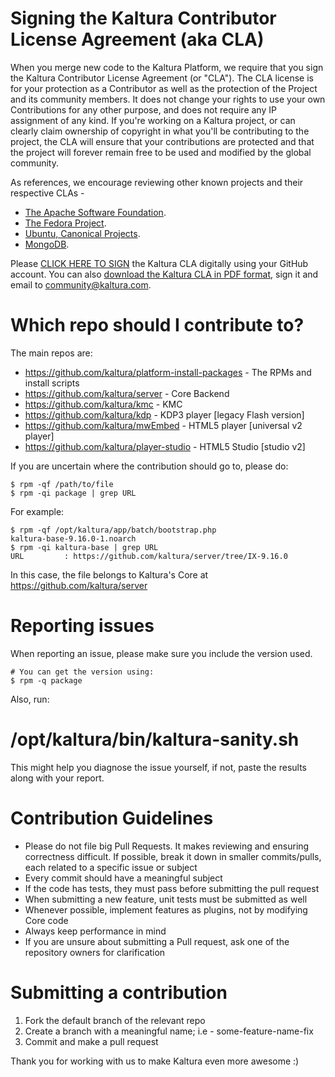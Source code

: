 Signing the Kaltura Contributor License Agreement (aka CLA)
===================
When you merge new code to the Kaltura Platform, we require that you sign the Kaltura Contributor License Agreement (or "CLA"). The CLA license is for your protection as a Contributor as well as the protection of the Project and its community members. It does not change your rights to use your own Contributions for any other purpose, and does not require any IP assignment of any kind.
If you're working on a Kaltura project, or can clearly claim ownership of copyright in what you'll be contributing to the project, the CLA will ensure that your contributions are protected and that the project will forever remain free to be used and modified by the global community. 

As references, we encourage reviewing other known projects and their respective CLAs - 
* [The Apache Software Foundation](http://www.apache.org/licenses/#clas).
* [The Fedora Project](https://fedoraproject.org/wiki/Legal:Fedora_Project_Contributor_Agreement).
* [Ubuntu, Canonical Projects](http://www.canonical.com/contributors).
* [MongoDB](http://www.mongodb.com/legal/contributor-agreement).

Please [CLICK HERE TO SIGN](http://agentcontribs.kaltura.org/agreements/KalturaCommunity/platform-install-packages) the Kaltura CLA digitally using your GitHub account. 
You can also [download the Kaltura CLA in PDF format](http://knowledge.kaltura.com/node/1235/attachment/field_media), sign it and email to [community@kaltura.com](mailto:community@kaltura.com).

Which repo should I contribute to?
=================================
The main repos are:

* https://github.com/kaltura/platform-install-packages - The RPMs and install scripts
* https://github.com/kaltura/server - Core Backend
* https://github.com/kaltura/kmc - KMC
* https://github.com/kaltura/kdp - KDP3 player [legacy Flash version]
* https://github.com/kaltura/mwEmbed - HTML5 player [universal v2 player]
* https://github.com/kaltura/player-studio - HTML5 Studio [studio v2]

If you are uncertain where the contribution should go to, please do:
```
$ rpm -qf /path/to/file
$ rpm -qi package | grep URL
```
For example:
```
$ rpm -qf /opt/kaltura/app/batch/bootstrap.php 
kaltura-base-9.16.0-1.noarch
$ rpm -qi kaltura-base | grep URL
URL         : https://github.com/kaltura/server/tree/IX-9.16.0
```

In this case, the file belongs to Kaltura's Core at https://github.com/kaltura/server

Reporting issues
================
When reporting an issue, please make sure you include the version used.
```
# You can get the version using:
$ rpm -q package
```
Also, run:

# /opt/kaltura/bin/kaltura-sanity.sh

This might help you diagnose the issue yourself, if not, paste the results along with your report.

Contribution Guidelines
=======================
* Please do not file big Pull Requests. It makes reviewing and ensuring correctness difficult. If possible, break it down in smaller commits/pulls, each related to a specific issue or subject
* Every commit should have a meaningful subject
* If the code has tests, they must pass before submitting the pull request
* When submitting a new feature, unit tests must be submitted as well
* Whenever possible, implement features as plugins, not by modifying Core code
* Always keep performance in mind
* If you are unsure about submitting a Pull request, ask one of the repository owners for clarification

Submitting a contribution
=========================
1. Fork the default branch of the relevant repo
2. Create a branch with a meaningful name; i.e - some-feature-name-fix
3. Commit and make a pull request

Thank you for working with us to make Kaltura even more awesome :)
